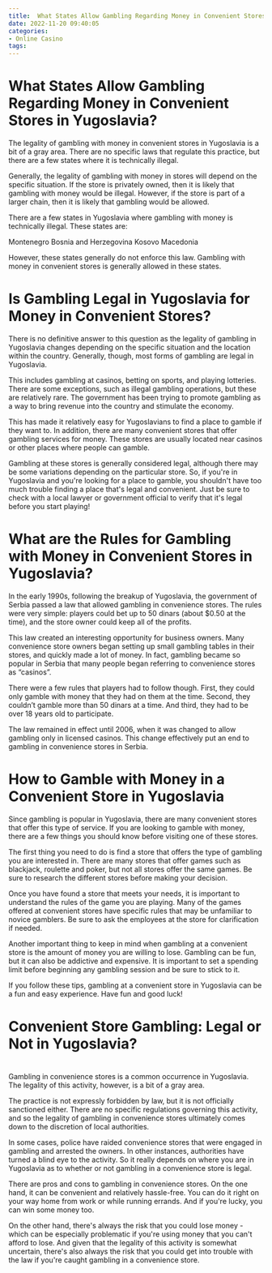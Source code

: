 ```yaml
---
title:  What States Allow Gambling Regarding Money in Convenient Stores in Yugoslavia
date: 2022-11-20 09:40:05
categories:
- Online Casino
tags:
---
```



#   What States Allow Gambling Regarding Money in Convenient Stores in Yugoslavia?

The legality of gambling with money in convenient stores in Yugoslavia is a bit of a gray area. There are no specific laws that regulate this practice, but there are a few states where it is technically illegal.

Generally, the legality of gambling with money in stores will depend on the specific situation. If the store is privately owned, then it is likely that gambling with money would be illegal. However, if the store is part of a larger chain, then it is likely that gambling would be allowed.

There are a few states in Yugoslavia where gambling with money is technically illegal. These states are:

Montenegro 
Bosnia and Herzegovina 
Kosovo 
Macedonia

However, these states generally do not enforce this law. Gambling with money in convenient stores is generally allowed in these states.

#  Is Gambling Legal in Yugoslavia for Money in Convenient Stores?

There is no definitive answer to this question as the legality of gambling in Yugoslavia changes depending on the specific situation and the location within the country. Generally, though, most forms of gambling are legal in Yugoslavia.

This includes gambling at casinos, betting on sports, and playing lotteries. There are some exceptions, such as illegal gambling operations, but these are relatively rare. The government has been trying to promote gambling as a way to bring revenue into the country and stimulate the economy.

This has made it relatively easy for Yugoslavians to find a place to gamble if they want to. In addition, there are many convenient stores that offer gambling services for money. These stores are usually located near casinos or other places where people can gamble.

Gambling at these stores is generally considered legal, although there may be some variations depending on the particular store. So, if you're in Yugoslavia and you're looking for a place to gamble, you shouldn't have too much trouble finding a place that's legal and convenient. Just be sure to check with a local lawyer or government official to verify that it's legal before you start playing!

#  What are the Rules for Gambling with Money in Convenient Stores in Yugoslavia?

In the early 1990s, following the breakup of Yugoslavia, the government of Serbia passed a law that allowed gambling in convenience stores. The rules were very simple: players could bet up to 50 dinars (about $0.50 at the time), and the store owner could keep all of the profits.

This law created an interesting opportunity for business owners. Many convenience store owners began setting up small gambling tables in their stores, and quickly made a lot of money. In fact, gambling became so popular in Serbia that many people began referring to convenience stores as “casinos”.

There were a few rules that players had to follow though. First, they could only gamble with money that they had on them at the time. Second, they couldn’t gamble more than 50 dinars at a time. And third, they had to be over 18 years old to participate.

The law remained in effect until 2006, when it was changed to allow gambling only in licensed casinos. This change effectively put an end to gambling in convenience stores in Serbia.

#  How to Gamble with Money in a Convenient Store in Yugoslavia

Since gambling is popular in Yugoslavia, there are many convenient stores that offer this type of service. If you are looking to gamble with money, there are a few things you should know before visiting one of these stores.

The first thing you need to do is find a store that offers the type of gambling you are interested in. There are many stores that offer games such as blackjack, roulette and poker, but not all stores offer the same games. Be sure to research the different stores before making your decision.

Once you have found a store that meets your needs, it is important to understand the rules of the game you are playing. Many of the games offered at convenient stores have specific rules that may be unfamiliar to novice gamblers. Be sure to ask the employees at the store for clarification if needed.

Another important thing to keep in mind when gambling at a convenient store is the amount of money you are willing to lose. Gambling can be fun, but it can also be addictive and expensive. It is important to set a spending limit before beginning any gambling session and be sure to stick to it.

If you follow these tips, gambling at a convenient store in Yugoslavia can be a fun and easy experience. Have fun and good luck!

#  Convenient Store Gambling: Legal or Not in Yugoslavia?

#

Gambling in convenience stores is a common occurrence in Yugoslavia. The legality of this activity, however, is a bit of a gray area.

The practice is not expressly forbidden by law, but it is not officially sanctioned either. There are no specific regulations governing this activity, and so the legality of gambling in convenience stores ultimately comes down to the discretion of local authorities.

In some cases, police have raided convenience stores that were engaged in gambling and arrested the owners. In other instances, authorities have turned a blind eye to the activity. So it really depends on where you are in Yugoslavia as to whether or not gambling in a convenience store is legal.

There are pros and cons to gambling in convenience stores. On the one hand, it can be convenient and relatively hassle-free. You can do it right on your way home from work or while running errands. And if you're lucky, you can win some money too.

On the other hand, there's always the risk that you could lose money - which can be especially problematic if you're using money that you can't afford to lose. And given that the legality of this activity is somewhat uncertain, there's also always the risk that you could get into trouble with the law if you're caught gambling in a convenience store.
